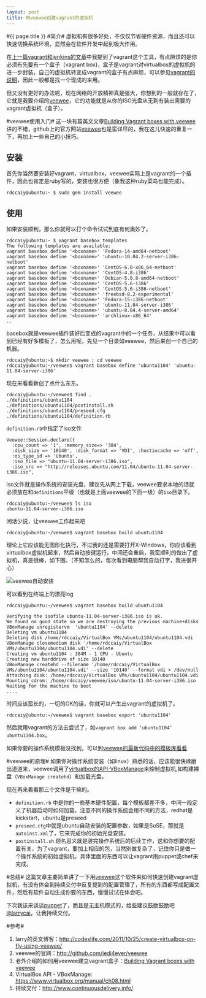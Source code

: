 ```yaml
---
layout: post
title: 用veewee创建vagrant的虚拟机
---
```

#{{ page.title }}
#简介#
虚拟机有很多好处，不仅仅节省硬件资源，而且还可以快速切换系统环境，显然会在软件开发中起到极大作用。

在[上一篇vagrant和jenkins的文章][vagrant-jenkins]中我提到了vagrant这个工具，有点麻烦的是你必须有先要有一个盒子（vagrant box)，盒子是vagrant对virtualbox的虚拟机的进一步封装，自己的虚拟机转变成vagrant的盒子有点麻烦，可以参见[vagrant的说明][vagrant]，因此一般都是找一个现成的来用。

但又没有更好的办法呢，现在网络的开放精神真是强大，你想到的一般就存在了，它就是我要介绍的[veewee][veewee]，它的功能就是从你的ISO光盘从无到有装出需要的vagrant虚拟机（盒子）。

#veewee使用入门#
这一块有篇英文文章[Building Vagrant boxes with veewee][vagrantwithveewee]讲的不错，github上的官方网站[veewee][veewee]也是蛮详尽的，我在这儿快速的重复一下，再加上一些自己的小技巧。
## 安装 ##
首先你当然要安装好vagrant，virtualbox，veewee实际上是vagrant的一个插件，因此也肯定是ruby写的，安装也很方便（象我这种ruby菜鸟也能完成）。

	rdccaiy@ubuntu:~ $ sudo gem install veewee
	
## 使用 ##
如果安装顺利，那么你就可以打个命令试试到底有何奥妙了。

	rdccaiy@ubuntu:~ $ vagrant basebox templates
	The following templates are available:
	vagrant basebox define '<boxname>' 'Fedora-14-amd64-netboot'
	vagrant basebox define '<boxname>' 'ubuntu-10.04.2-server-i386-netboot'
	vagrant basebox define '<boxname>' 'CentOS-6.0-x86_64-netboot'
	vagrant basebox define '<boxname>' 'CentOS-4.8-i386'
	vagrant basebox define '<boxname>' 'Debian-5.0.8-amd64-netboot'
	vagrant basebox define '<boxname>' 'CentOS-5.6-i386'
	vagrant basebox define '<boxname>' 'CentOS-5.6-i386-netboot'
	vagrant basebox define '<boxname>' 'freebsd-8.2-experimental'
	vagrant basebox define '<boxname>' 'Fedora-15-i386-netboot'
	vagrant basebox define '<boxname>' 'ubuntu-11.04-server-i386'
	vagrant basebox define '<boxname>' 'ubuntu-8.04.4-server-amd64'
	vagrant basebox define '<boxname>' 'archlinux-x86_64'
	..
	
basebox就是veewee插件装好后变成的vagrant中的一个任务，从结果中可以看到已经有好多模板了，怎么用呢，先见一个目录如veewee，然后来创一个自己的机器。

    rdccaiy@ubuntu:~$ mkdir veewee ; cd veewee
	rdccaiy@ubuntu:~/veewee$ vagrant basebox define 'ubuntu1104' 'ubuntu-11.04-server-i386'
	
现在来看看新创了点什么东东。

    rdccaiy@ubuntu:~/veewee$ find .
	./definitions/ubuntu1104
	./definitions/ubuntu1104/postinstall.sh
	./definitions/ubuntu1104/preseed.cfg
	./definitions/ubuntu1104/definition.rb

`definition.rb`中指定了iso文件

	Veewee::Session.declare({
	  :cpu_count => '1', :memory_size=> '384',
	  :disk_size => '10140', :disk_format => 'VDI', :hostiocache => 'off',
      :os_type_id => 'Ubuntu',
	  :iso_file => "ubuntu-11.04-server-i386.iso",
      :iso_src => "http://releases.ubuntu.com/11.04/ubuntu-11.04-server-i386.iso",

iso文件就是操作系统的安装光盘，建议先从网上下载，veewee要求本地的话就必须放在和`definitions`平级（也就是上面veewee的下面一级）的`iso`目录下。

    rdccaiy@ubuntu:~/veewee$ ls iso
	ubuntu-11.04-server-i386.iso
	
闲话少说，让veewee工作起来吧

    rdccaiy@ubuntu:~/veewee$ vagrant basebox build ubuntu1104
	
理论上它应该能无图形化执行，不过我的还是需要打开X-Windows，你应该看到virtualbox虚拟机起来，然后自动按键运行，中间还会重启，我蛮顺利的做出了虚拟机，真是很棒，如下图。（不知怎么的，每次看到电脑帮我自动打字，我进很开心）

![veewee自动安装][img-veewee]
  
可以看到在终端上的漂亮log

	rdccaiy@ubuntu:~/veewee$ vagrant basebox build ubuntu1104

	Verifying the isofile ubuntu-11.04-server-i386.iso is ok.
	We found no good state so we are destroying the previous machine+disks
	VBoxManage unregistervm  'ubuntu1104' --delete
	Deleting vm ubuntu1104
	Deleting disk /home/rdccaiy/VirtualBox VMs/ubuntu1104/ubuntu1104.vdi
	VBoxManage closemedium disk '/home/rdccaiy/VirtualBox VMs/ubuntu1104/ubuntu1104.vdi' --delete
	Creating vm ubuntu1104 : 384M - 1 CPU - Ubuntu
	Creating new harddrive of size 10140
	VBoxManage createhd --filename '/home/rdccaiy/VirtualBox VMs/ubuntu1104/ubuntu1104.vdi' --size '10140' --format vdi > /dev/null
	Attaching disk: /home/rdccaiy/VirtualBox VMs/ubuntu1104/ubuntu1104.vdi
	Mounting cdrom: /home/rdccaiy/veewee/iso/ubuntu-11.04-server-i386.iso
	Waiting for the machine to boot
	....

时间应该蛮长的，一切的OK的话，你就可以产生出vagrant的虚拟机了。

	rdccaiy@ubuntu:~/veewee$ vagrant basebox export 'ubuntu1104'
	
然后就用vagrant的方法去尝试了，如`vagrant box add ‘ubuntu1104’ ubuntu1104.box`。

如果你要的操作系统模板没找到，可以到[veewee的最新代码中的模板库看看][veeweetemplates]
	
#veewee的原理#
如果你对操作系统安装（如linux）熟悉的话，应该能很快琢磨出道道来，veewee调用了[virtualbox的API-VBoxManage][vboxmanage]来控制虚拟机,如构建裸盘（`VBoxManage createhd`）和加载光盘。

现在再来看看那三个文件是干嘛的。

 * `definition.rb` 中是你的一些基本硬件配置，每个模板都差不多，中间一段定义了机器启动时如何加载，注意不同的操作系统会用不同的方法，redhat是kickstart，ubuntu是preseed 
 * `preseed.cfg`中就是ubuntu自动安装的配置参数，如果是SuSE，那就是`autoinst.xml`了，它来完成你的初始光盘安装。
 * `postinstall.sh` 顾名思义就是装完操作系统后的后续工作，这和你想要的配置有关，为了vagrant，要加上相应的包，当然别做复杂了，记住你只是做一个操作系统的初始虚拟机，具体里面的东西可以让vagrant用puppet或chef来完成。
 	
#总结#
这篇文章主要简单讲了一下用[veewee][veewee]这个软件来如何快速创建vagrant虚拟机，有没有体会到持续交付中反复提到的配置管理了，所有的东西都写成配置文件，然后有软件自动生成你要的东西，慢慢试试在体会吧。 

下次我该来谈谈[puppet][puppet]了，而且是无主机模式的，给些建议鼓励鼓励吧 [@larrycai][larryweibo]，让我持续交付。

#参考#
1. larry的英文博客：http://codeslife.com/2011/10/25/create-virtualbox-on-fly-using-veewee/
2. veewee的官网：http://github.com/jedi4ever/veewee
3. 老外介绍的如何用veewee建立vagrant盒子：[Building Vagrant boxes with veewee][vagrantwithveewee]
4. VirtualBox API - VBoxManage: https://www.virtualbox.org/manual/ch08.html
5. 持续交付：http://www.continuousdelivery.info/

[img-veewee]: /blog/images/veewee.png
[vagrant]: http://vagrantup.com/
[puppet]: http://puppetlabs.com/
[veewee]: http://github.com/jedi4ever/veewee
[vboxmanage]: https://www.virtualbox.org/manual/ch08.html
[vagrantwithveewee]: http://www.ducea.com/2011/08/15/building-vagrant-boxes-with-veewee/
[veeweetemplates]: https://github.com/jedi4ever/veewee/tree/master/templates
[larryweibo]: http://weibo.com/larrycai
[vagrant-jenkins]: http://www.continuousdelivery.info/index.php/2011/10/27/vagrant_jenkins_vm/
